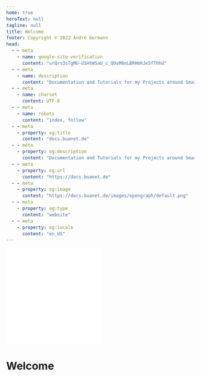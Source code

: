 ```yaml
---
home: true
heroText: null
tagline: null
title: Welcome
footer: Copyright © 2022 André Germann
head:
  - - meta
    - name: google-site-verification
      content: "urQrs3sTgMU-USHtWSaU_c_QOsM8oLBRHmhJe5fThhU"
  - - meta
    - name: description
      content: "Documentation and Tutorials for my Projects around Smarthome with Docker."
  - - meta
    - name: charset
      content: UTF‑8
  - - meta
    - name: robots
      content: "index, follow"
  - - meta
    - property: og:title
      content: "docs.buanet.de"
  - - meta
    - property: og:description
      content: "Documentation and Tutorials for my Projects around Smarthome with Docker."
  - - meta
    - property: og:url
      content: "https://docs.buanet.de"
  - - meta
    - property: og:image
      content: "https://docs.buanet.de/images/opengraph/default.png"
  - - meta
    - property: og:type
      content: "website"
  - - meta
    - property: og:locale
      content: "en_US"
---
```


<span class="center">
<div id="beachlogo">
<img src=/images/logo_dark.png>
</div>
</span>

# Welcome

